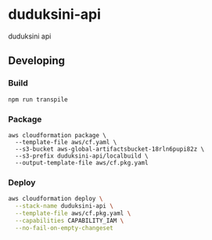 # duduksini-api

duduksini api

## Developing

### Build

```
npm run transpile
```

### Package

```
aws cloudformation package \
  --template-file aws/cf.yaml \
  --s3-bucket aws-global-artifactsbucket-18rln6pupi82z \
  --s3-prefix duduksini-api/localbuild \
  --output-template-file aws/cf.pkg.yaml
```

### Deploy

```sh
aws cloudformation deploy \
  --stack-name duduksini-api \
  --template-file aws/cf.pkg.yaml \
  --capabilities CAPABILITY_IAM \
  --no-fail-on-empty-changeset
```
